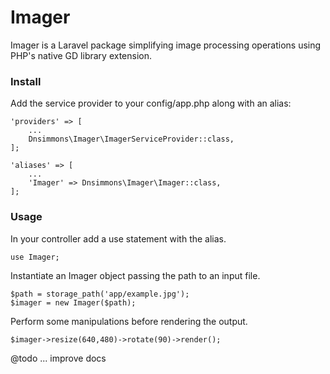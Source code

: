 # Imager

Imager is a Laravel package simplifying image processing operations using PHP's native GD library extension.

### Install

Add the service provider to your config/app.php along with an alias:

    'providers' => [
		...
        Dnsimmons\Imager\ImagerServiceProvider::class,
	];

    'aliases' => [
		...
	    'Imager' => Dnsimmons\Imager\Imager::class,	
	];

### Usage

In your controller add a use statement with the alias.
	
	use Imager;

Instantiate an Imager object passing the path to an input file.

	$path = storage_path('app/example.jpg');
	$imager = new Imager($path);

Perform some manipulations before rendering the output.

	$imager->resize(640,480)->rotate(90)->render();


@todo ... improve docs